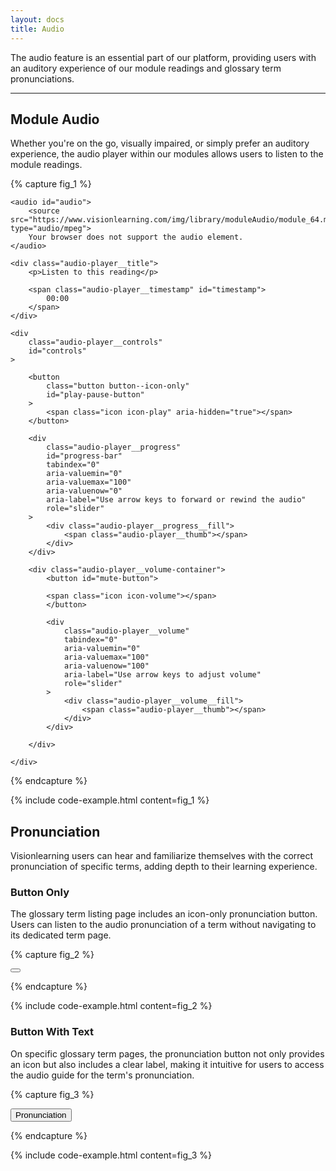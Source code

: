 ```yaml
---
layout: docs
title: Audio
---
```

				
The audio feature is an essential part of our platform, providing users with an auditory experience of our module readings and glossary term pronunciations.

<hr class="margin-y-4" />

## Module Audio

Whether you're on the go, visually impaired, or simply prefer an auditory experience, the audio player within our modules allows users to listen to the module readings.

{% capture fig_1 %}

<div class="audio-player border border-radius">

    <audio id="audio">
        <source src="https://www.visionlearning.com/img/library/moduleAudio/module_64.mp3" type="audio/mpeg">
        Your browser does not support the audio element.
    </audio>

    <div class="audio-player__title">
        <p>Listen to this reading</p>

        <span class="audio-player__timestamp" id="timestamp">
            00:00
        </span>
    </div>

    <div
        class="audio-player__controls"
        id="controls"
    >

        <button
            class="button button--icon-only"
            id="play-pause-button"
        >
            <span class="icon icon-play" aria-hidden="true"></span>
        </button>

        <div 
            class="audio-player__progress" 
            id="progress-bar" 
            tabindex="0"  
            aria-valuemin="0" 
            aria-valuemax="100" 
            aria-valuenow="0" 
            aria-label="Use arrow keys to forward or rewind the audio"
            role="slider"
        >
            <div class="audio-player__progress__fill">
                <span class="audio-player__thumb"></span>
            </div>
        </div>

        <div class="audio-player__volume-container">
            <button id="mute-button">
            
            <span class="icon icon-volume"></span>
            </button>

            <div 
                class="audio-player__volume"
                tabindex="0" 
                aria-valuemin="0" 
                aria-valuemax="100" 
                aria-valuenow="100" 
                aria-label="Use arrow keys to adjust volume"
                role="slider" 
            >
                <div class="audio-player__volume__fill">
                    <span class="audio-player__thumb"></span>
                </div>
            </div>
        
        </div>

    </div>

</div>

{% endcapture %}

{% include code-example.html content=fig_1 %}

## Pronunciation

Visionlearning users can hear and familiarize themselves with the correct pronunciation of specific terms, adding depth to their learning experience.

### Button Only

The glossary term listing page includes an icon-only pronunciation button. Users can listen to the audio pronunciation of a term without navigating to its dedicated term page.

{% capture fig_2 %}

<!-- Button Icon Only -->

<button class="button button--icon-only">
    <span class="icon icon-volume"></span>
</button>

{% endcapture %}

{% include code-example.html content=fig_2 %}

### Button With Text

On specific glossary term pages, the pronunciation button not only provides an icon but also includes a clear label, making it intuitive for users to access the audio guide for the term's pronunciation.

{% capture fig_3 %}

<!-- Button with Text -->

<button class="button button--has-icon">
    <span class="icon icon-volume"></span>
    <span class="button__text">Pronunciation</span>
</button>

{% endcapture %}

{% include code-example.html content=fig_3 %}